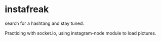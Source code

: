 # instafreak
search for a hashtang and stay tuned.

Practicing with socket.io, using instagram-node module to load pictures.

